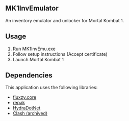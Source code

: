 ## MK1InvEmulator
An inventory emulator and unlocker for Mortal Kombat 1.

## Usage
1. Run MK1InvEmu.exe
2. Follow setup instructions (Accept certificate)
3. Launch Mortal Kombat 1

## Dependencies
This application uses the following libraries:
 - [fluxzy.core](https://github.com/haga-rak/fluxzy.core)
 - [repak](https://github.com/trumank/repak)
 - [HydraDotNet](https://github.com/TheNaeem/HydraDotNet)
 - [Clash (archived)](https://web.archive.org/web/20230401002042/https://github.com/Dreamacro/clash)